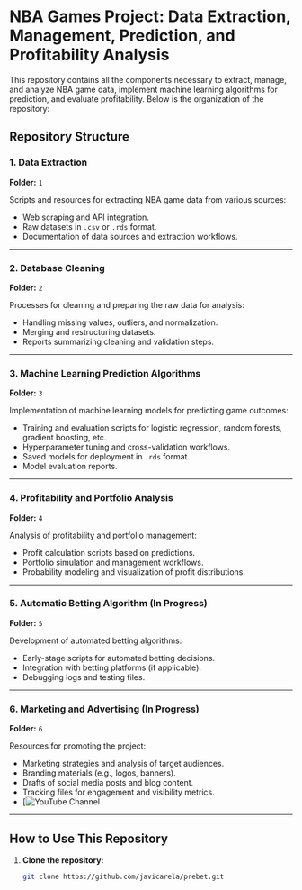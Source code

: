 # NBA Games Project: Data Extraction, Management, Prediction, and Profitability Analysis

This repository contains all the components necessary to extract, manage, and analyze NBA game data, implement machine learning algorithms for prediction, and evaluate profitability. Below is the organization of the repository:

## Repository Structure

### **1. Data Extraction**
**Folder:** `1`

Scripts and resources for extracting NBA game data from various sources:
- Web scraping and API integration.
- Raw datasets in `.csv` or `.rds` format.
- Documentation of data sources and extraction workflows.

---

### **2. Database Cleaning**
**Folder:** `2`

Processes for cleaning and preparing the raw data for analysis:
- Handling missing values, outliers, and normalization.
- Merging and restructuring datasets.
- Reports summarizing cleaning and validation steps.

---

### **3. Machine Learning Prediction Algorithms**
**Folder:** `3`

Implementation of machine learning models for predicting game outcomes:
- Training and evaluation scripts for logistic regression, random forests, gradient boosting, etc.
- Hyperparameter tuning and cross-validation workflows.
- Saved models for deployment in `.rds` format.
- Model evaluation reports.

---

### **4. Profitability and Portfolio Analysis**
**Folder:** `4`

Analysis of profitability and portfolio management:
- Profit calculation scripts based on predictions.
- Portfolio simulation and management workflows.
- Probability modeling and visualization of profit distributions.

---

### **5. Automatic Betting Algorithm (In Progress)**
**Folder:** `5`

Development of automated betting algorithms:
- Early-stage scripts for automated betting decisions.
- Integration with betting platforms (if applicable).
- Debugging logs and testing files.

---

### **6. Marketing and Advertising (In Progress)**
**Folder:** `6`

Resources for promoting the project:
- Marketing strategies and analysis of target audiences.
- Branding materials (e.g., logos, banners).
- Drafts of social media posts and blog content.
- Tracking files for engagement and visibility metrics.
- [![YouTube Channel](https://www.youtube.com/@NBAStatisticalCharts-m8i)

---

## How to Use This Repository
1. **Clone the repository:**
   ```bash
   git clone https://github.com/javicarela/prebet.git
